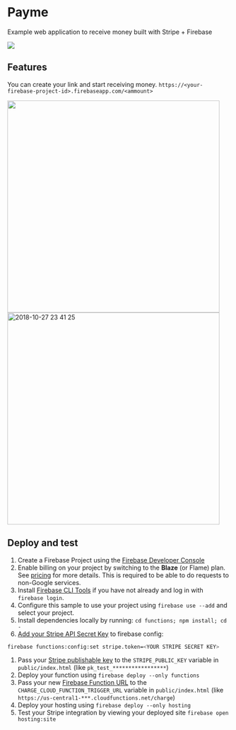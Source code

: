 # Payme
Example web application to receive money built with Stripe + Firebase

<img src="https://user-images.githubusercontent.com/1413408/47605351-3ebaed00-da40-11e8-8ab1-68f4351ce5f2.png" />

## Features
You can create your link and start receiving money.
`https://<your-firebase-project-id>.firebaseapp.com/<ammount>`

<img src="https://user-images.githubusercontent.com/1413408/47605421-44650280-da41-11e8-95b7-d9b7f9377ada.png" width="480"/>

<img width="480" alt="2018-10-27 23 41 25" src="https://user-images.githubusercontent.com/1413408/47605478-d4a34780-da41-11e8-8831-ecda8fc509e6.png">

## Deploy and test

1. Create a Firebase Project using the [Firebase Developer Console](https://console.firebase.google.com)
1. Enable billing on your project by switching to the **Blaze** (or Flame) plan. See [pricing](https://firebase.google.com/pricing/) for more details. This is required to be able to do requests to non-Google services.
1. Install [Firebase CLI Tools](https://github.com/firebase/firebase-tools) if you have not already and log in with `firebase login`.
1. Configure this sample to use your project using `firebase use --add` and select your project.
1. Install dependencies locally by running: `cd functions; npm install; cd -`
1. [Add your Stripe API Secret Key](https://dashboard.stripe.com/account/apikeys) to firebase config:
```bash
firebase functions:config:set stripe.token=<YOUR STRIPE SECRET KEY>
```
1. Pass your [Stripe publishable key](https://dashboard.stripe.com/account/apikeys) to the `STRIPE_PUBLIC_KEY` variable in `public/index.html` (like `pk_test_*****************`)
1. Deploy your function using `firebase deploy --only functions`
1. Pass your new [Firebase Function URL](https://firebase.google.com/docs/functions/http-events) to the `CHARGE_CLOUD_FUNCTION_TRIGGER_URL` variable in `public/index.html` (like `https://us-central1-***.cloudfunctions.net/charge`)
1. Deploy your hosting using `firebase deploy --only hosting`
1. Test your Stripe integration by viewing your deployed site `firebase open hosting:site`
